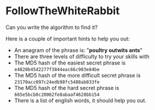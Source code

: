 # FollowTheWhiteRabbit

Can you write the algorithm to find it?

Here is a couple of important hints to help you out:
- An anagram of the phrase is: "<b>poultry outwits ants</b>"
- There are three levels of difficulty to try your skills with
- The MD5 hash of the easiest secret phrase is <code>e4820b45d2277f3844eac66c903e84be</code>
- The MD5 hash of the more difficult secret phrase is <code>23170acc097c24edb98fc5488ab033fe</code>
- The MD5 hash of the hard secret phrase is <code>665e5bcb0c20062fe8abaaf4628bb154</code>
- There is a list of english words, it should help you out.
